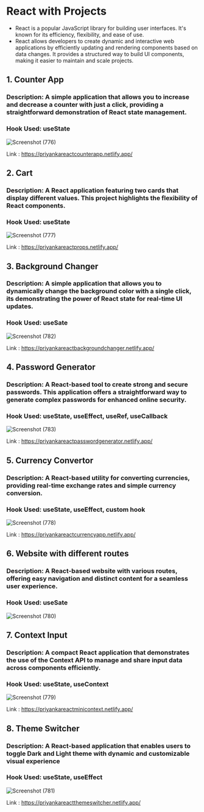 # React with Projects

- React is a popular JavaScript library for building user interfaces. It's known for its efficiency, flexibility, and ease of use.
- React allows developers to create dynamic and interactive web applications by efficiently updating and rendering components based on data changes. It provides a structured way to build UI components, making it easier to maintain and scale projects.

## 1. Counter App
### Description: A simple application that allows you to increase and decrease a counter with just a click, providing a straightforward demonstration of React state management.
### Hook Used: useState

![Screenshot (776)](https://github.com/PriyankaBtech/TailwindCSS_with_Projects/assets/109729930/45b7130c-385a-4c1f-b9ae-a6e3d92f95a4)

Link : https://priyankareactcounterapp.netlify.app/



## 2. Cart
### Description: A React application featuring two cards that display different values. This project highlights the flexibility of React components.
###  Hook Used: useState

![Screenshot (777)](https://github.com/PriyankaBtech/TailwindCSS_with_Projects/assets/109729930/9cd53649-73be-4579-8298-660b7bf38763)

Link : https://priyankareactprops.netlify.app/



## 3. Background Changer
### Description: A simple application that allows you to dynamically change the background color with a single click, its demonstrating the power of React state for real-time UI updates.
###  Hook Used: useSate

![Screenshot (782)](https://github.com/PriyankaBtech/Core_JavaScript_Projects/assets/109729930/afaa49e3-0940-431e-8ea6-d588afa3def0)

Link : https://priyankareactbackgroundchanger.netlify.app/



## 4. Password Generator
### Description: A React-based tool to create strong and secure passwords. This application offers a straightforward way to generate complex passwords for enhanced online security.
###  Hook Used: useState, useEffect, useRef,  useCallback

![Screenshot (783)](https://github.com/PriyankaBtech/Core_JavaScript_Projects/assets/109729930/39e76fdd-af87-4b59-bcd9-f272179d5ea1)

Link : https://priyankareactpasswordgenerator.netlify.app/



## 5. Currency Convertor
### Description: A React-based utility for converting currencies, providing real-time exchange rates and simple currency conversion.
###  Hook Used: useState, useEffect, custom hook

![Screenshot (778)](https://github.com/PriyankaBtech/TailwindCSS_with_Projects/assets/109729930/459ec1d2-6b65-4d3e-8deb-f80749832b4d)

Link : https://priyankareactcurrencyapp.netlify.app/



## 6. Website with different routes
### Description: A React-based website with various routes, offering easy navigation and distinct content for a seamless user experience. 
###  Hook Used: useSate

![Screenshot (780)](https://github.com/PriyankaBtech/TailwindCSS_with_Projects/assets/109729930/ceb62c34-3759-4ee2-b0fd-4a80de0a4c06)



## 7. Context Input
### Description: A compact React application that demonstrates the use of the Context API to manage and share input data across components efficiently.
###  Hook Used: useState, useContext

![Screenshot (779)](https://github.com/PriyankaBtech/TailwindCSS_with_Projects/assets/109729930/1143ab19-d0be-48e4-bf75-b053261d9113)

Link : https://priyankareactminicontext.netlify.app/



## 8. Theme Switcher
### Description: A React-based application that enables users to toggle Dark and Light theme with  dynamic and customizable visual experience
###  Hook Used:  useState, useEffect

![Screenshot (781)](https://github.com/PriyankaBtech/TailwindCSS_with_Projects/assets/109729930/94900cf4-0006-477d-8fa5-599a7409e033)

Link : https://priyankareactthemeswitcher.netlify.app/



